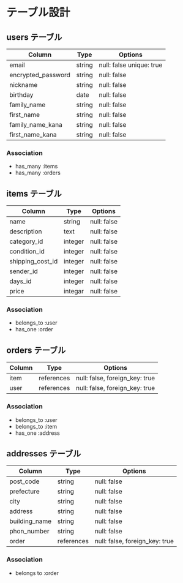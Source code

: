 # テーブル設計

## users テーブル
| Column               | Type   | Options                      |
| ------------------   | ------ | ---------------------------- |
| email                | string | null: false   unique: true   |
| encrypted_password   | string | null: false                  |
| nickname             | string | null: false                  |
| birthday             | date   | null: false                  |
| family_name          | string | null: false                  |
| first_name           | string | null: false                  |
| family_name_kana     | string | null: false                  |
| first_name_kana      | string | null: false                  |



### Association
- has_many :items
- has_many :orders


## items テーブル
| Column           | Type    | Options                        |
| -----------------| ------- | ------------------------------ |
| name             | string  | null: false                    |
| description      | text    | null: false                    |
| category_id      | integer | null: false                    |
| condition_id     | integer | null: false                    |
| shipping_cost_id | integer | null: false                    |
| sender_id        | integer | null: false                    |
| days_id          | integer | null: false                    |
| price            | integar | null: false                    |

### Association
- belongs_to :user
- has_one :order


## orders テーブル

| Column    | Type       | Options                        |
| ----------| ---------- | ------------------------------ |
| item      | references | null: false, foreign_key: true |
| user      | references | null: false, foreign_key: true |

### Association
- belongs_to :user
- belongs_to :item
- has_one  :address

## addresses テーブル
| Column        | Type      | Options                        |
| --------------| --------  | ------------------------------ |
| post_code     | string    | null: false                    |
| prefecture    | string    | null: false                    |
| city          | string    | null: false                    |
| address       | string    | null: false                    |
| building_name | string    | null: false                    |
| phon_number   | string    | null: false                    |
| order         | references| null: false, foreign_key: true |

### Association
- belongs to :order